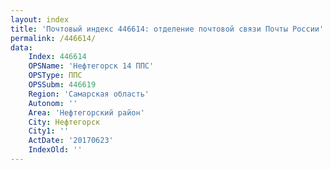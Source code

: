 ```yaml
---
layout: index
title: 'Почтовый индекс 446614: отделение почтовой связи Почты России'
permalink: /446614/
data:
    Index: 446614
    OPSName: 'Нефтегорск 14 ППС'
    OPSType: ППС
    OPSSubm: 446619
    Region: 'Самарская область'
    Autonom: ''
    Area: 'Нефтегорский район'
    City: Нефтегорск
    City1: ''
    ActDate: '20170623'
    IndexOld: ''
---
```

